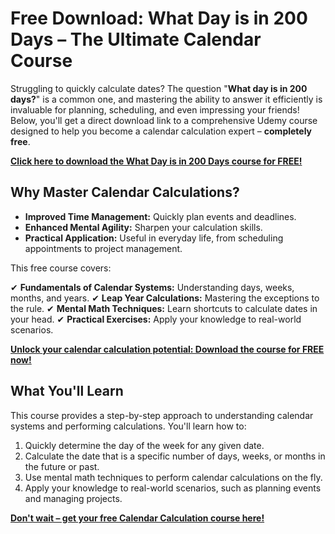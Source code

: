 # Free Download: What Day is in 200 Days – The Ultimate Calendar Course

Struggling to quickly calculate dates? The question "**What day is in 200 days?**" is a common one, and mastering the ability to answer it efficiently is invaluable for planning, scheduling, and even impressing your friends! Below, you'll get a direct download link to a comprehensive Udemy course designed to help you become a calendar calculation expert – **completely free**.

[**Click here to download the What Day is in 200 Days course for FREE!**](https://udemywork.com/what-day-is-in-200-days)

## Why Master Calendar Calculations?

*   **Improved Time Management:** Quickly plan events and deadlines.
*   **Enhanced Mental Agility:** Sharpen your calculation skills.
*   **Practical Application:** Useful in everyday life, from scheduling appointments to project management.

This free course covers:

✔  **Fundamentals of Calendar Systems:** Understanding days, weeks, months, and years.
✔  **Leap Year Calculations:** Mastering the exceptions to the rule.
✔  **Mental Math Techniques:** Learn shortcuts to calculate dates in your head.
✔  **Practical Exercises:** Apply your knowledge to real-world scenarios.

[**Unlock your calendar calculation potential: Download the course for FREE now!**](https://udemywork.com/what-day-is-in-200-days)

## What You'll Learn

This course provides a step-by-step approach to understanding calendar systems and performing calculations. You'll learn how to:

1.  Quickly determine the day of the week for any given date.
2.  Calculate the date that is a specific number of days, weeks, or months in the future or past.
3.  Use mental math techniques to perform calendar calculations on the fly.
4.  Apply your knowledge to real-world scenarios, such as planning events and managing projects.

**[Don't wait – get your free Calendar Calculation course here!](https://udemywork.com/what-day-is-in-200-days)**
